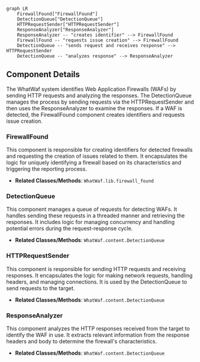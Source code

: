 ```mermaid
graph LR
    FirewallFound["FirewallFound"]
    DetectionQueue["DetectionQueue"]
    HTTPRequestSender["HTTPRequestSender"]
    ResponseAnalyzer["ResponseAnalyzer"]
    ResponseAnalyzer -- "creates identifier" --> FirewallFound
    FirewallFound -- "requests issue creation" --> FirewallFound
    DetectionQueue -- "sends request and receives response" --> HTTPRequestSender
    DetectionQueue -- "analyzes response" --> ResponseAnalyzer
```

## Component Details

The WhatWaf system identifies Web Application Firewalls (WAFs) by sending HTTP requests and analyzing the responses. The DetectionQueue manages the process by sending requests via the HTTPRequestSender and then uses the ResponseAnalyzer to examine the responses. If a WAF is detected, the FirewallFound component creates identifiers and requests issue creation.

### FirewallFound
This component is responsible for creating identifiers for detected firewalls and requesting the creation of issues related to them. It encapsulates the logic for uniquely identifying a firewall based on its characteristics and triggering the reporting process.
- **Related Classes/Methods**: `WhatWaf.lib.firewall_found`

### DetectionQueue
This component manages a queue of requests for detecting WAFs. It handles sending these requests in a threaded manner and retrieving the responses. It includes logic for managing concurrency and handling potential errors during the request-response cycle.
- **Related Classes/Methods**: `WhatWaf.content.DetectionQueue`

### HTTPRequestSender
This component is responsible for sending HTTP requests and receiving responses. It encapsulates the logic for making network requests, handling headers, and managing connections. It is used by the DetectionQueue to send requests to the target.
- **Related Classes/Methods**: `WhatWaf.content.DetectionQueue`

### ResponseAnalyzer
This component analyzes the HTTP responses received from the target to identify the WAF in use. It extracts relevant information from the response headers and body to determine the firewall's characteristics.
- **Related Classes/Methods**: `WhatWaf.content.DetectionQueue`
